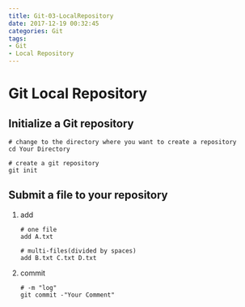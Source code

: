 ```yaml
---
title: Git-03-LocalRepository
date: 2017-12-19 00:32:45
categories: Git
tags:
- Git
- Local Repository
---
```


# Git Local Repository

## Initialize a Git repository

```
# change to the directory where you want to create a repository
cd Your Directory

# create a git repository
git init
```

## Submit a file to your repository

1. add

   ```
   # one file
   add A.txt

   # multi-files(divided by spaces)
   add B.txt C.txt D.txt
   ```


1. commit

   ```
   # -m "log"
   git commit -"Your Comment"
   ```